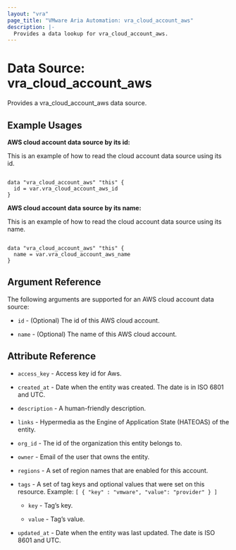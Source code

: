 ```yaml
---
layout: "vra"
page_title: "VMware Aria Automation: vra_cloud_account_aws"
description: |-
  Provides a data lookup for vra_cloud_account_aws.
---
```


# Data Source: vra_cloud_account_aws

Provides a vra_cloud_account_aws data source.

## Example Usages

**AWS cloud account data source by its id:**

This is an example of how to read the cloud account data source using its id.

```hcl

data "vra_cloud_account_aws" "this" {
  id = var.vra_cloud_account_aws_id
}
```

**AWS cloud account data source by its name:**

This is an example of how to read the cloud account data source using its name.

```hcl

data "vra_cloud_account_aws" "this" {
  name = var.vra_cloud_account_aws_name
}
```

## Argument Reference

The following arguments are supported for an AWS cloud account data source:

* `id` - (Optional) The id of this AWS cloud account.

* `name` - (Optional) The name of this AWS cloud account.

## Attribute Reference

* `access_key` - Access key id for Aws.

* `created_at` - Date when the entity was created. The date is in ISO 6801 and UTC.

* `description` - A human-friendly description.

* `links` - Hypermedia as the Engine of Application State (HATEOAS) of the entity.

* `org_id` - The id of the organization this entity belongs to.

* `owner` - Email of the user that owns the entity.

* `regions` - A set of region names that are enabled for this account.

* `tags` - A set of tag keys and optional values that were set on this resource. Example: `[ { "key" : "vmware", "value": "provider" } ]`

  * `key` - Tag’s key.

  * `value` - Tag’s value.

* `updated_at` - Date when the entity was last updated. The date is ISO 8601 and UTC.
